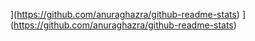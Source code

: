 [](https://github-readme-stats.vercel.app/api?username=jad-debugs&count_private=true&show_icons=true&theme=tokyonight)](https://github.com/anuraghazra/github-readme-stats)
[](https://github-readme-stats.vercel.app/api/top-langs/?username=jad-debugs&theme=tokyonight)](https://github.com/anuraghazra/github-readme-stats)
